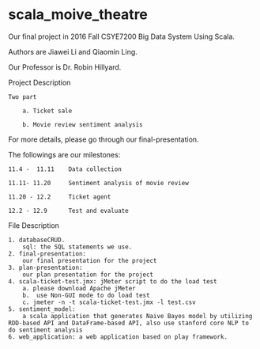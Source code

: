 # scala_moive_theatre 
Our final project in 2016 Fall CSYE7200 Big Data System Using Scala.

Authors are Jiawei Li and Qiaomin Ling.

Our Professor is Dr. Robin Hillyard.

Project Description

	Two part

		a. Ticket sale
		
		b. Movie review sentiment analysis

For more details, please go through our final-presentation.


The followings are our milestones:

	11.4 -  11.11 	 Data collection

	11.11- 11.20 	 Sentiment analysis of movie review 

	11.20 - 12.2 	 Ticket agent

	12.2 - 12.9 	 Test and evaluate

File Description

	1. databaseCRUD.
		sql: the SQL statements we use.
	2. final-presentation: 
		our final presentation for the project
	3. plan-presentation: 
		our plan presentation for the project
	4. scala-ticket-test.jmx: jMeter script to do the load test
		a. please download Apache jMeter
		b.  use Non-GUI mode to do load test
		c. jmeter -n -t scala-ticket-test.jmx -l test.csv
	5. sentiment_model: 
		a scala application that generates Naive Bayes model by utilizing RDD-based API and DataFrame-based API, also use stanford core NLP to do sentiment analysis
	6. web_application: a web application based on play framework. 
